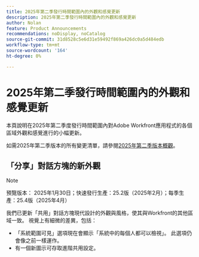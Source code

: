 ```yaml
---
title: 2025年第二季發行時間範圍內的外觀和感覺更新
description: 2025年第二季發行時間範圍內的外觀和感覺更新
author: Nolan
feature: Product Announcements
recommendations: noDisplay, noCatalog
source-git-commit: 31d8528c5e6d31e59492f869a426dc0a5d484edb
workflow-type: tm+mt
source-wordcount: '164'
ht-degree: 0%

---
```


# 2025年第二季發行時間範圍內的外觀和感覺更新

本頁說明在2025年第二季度發行時間範圍內對Adobe Workfront應用程式的各個區域外觀和感覺進行的小幅更新。

如需2025年第二季版本的所有變更清單，請參閱[2025年第二季版本概觀](/help/quicksilver/product-announcements/product-releases/25-q2-release-activity/25-q2-release-overview.md)。

## 「分享」對話方塊的新外觀

>[!NOTE]
>
>預覽版本： 2025年1月30日；快速發行生產：25.2版（2025年2月）；每季生產：25.4版（2025年4月）

我們已更新「共用」對話方塊現代設計的外觀與風格，使其與Workfront的其他區域一致。 視覺上有細微的差異，包括：

* 「系統範圍可見」選項現在會顯示「系統中的每個人都可以檢視」。 此選項仍會像之前一樣運作。
* 有一個新圖示可存取進階共用設定。
